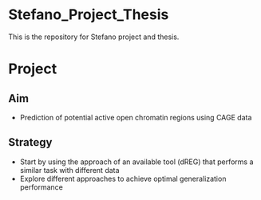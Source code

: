 # Stefano_Project_Thesis
This is the repository for Stefano project and thesis.

# Project

## Aim
* Prediction of potential active open chromatin regions using CAGE data

##  Strategy
* Start by using the approach of an available tool (dREG) that performs a similar task with different data
* Explore different approaches to achieve optimal generalization performance